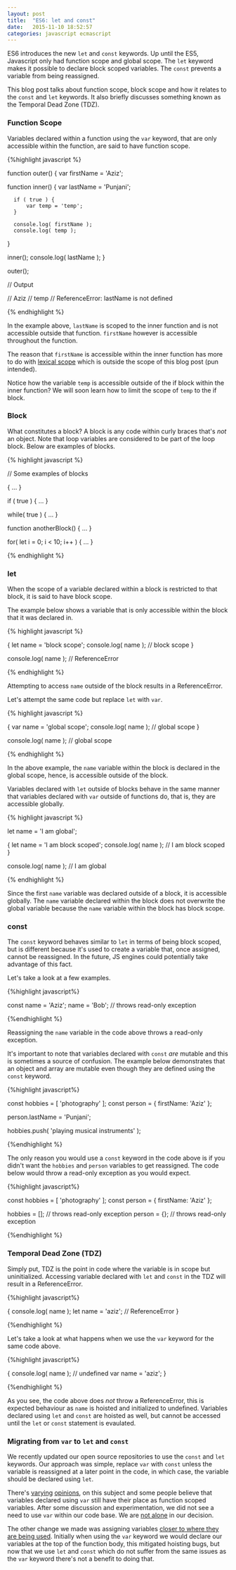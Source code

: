 ```yaml
---
layout: post
title:  "ES6: let and const"
date:   2015-11-10 18:52:57
categories: javascript ecmascript
---
```


ES6 introduces the new `let` and `const` keywords. Up until the ES5, Javascript only had function scope and global scope. The `let` keyword makes it possible to declare block scoped variables. The `const` prevents a variable from being reassigned.

This blog post talks about function scope, block scope and how it relates to the `const` and `let` keywords. It also briefly discusses
something known as the Temporal Dead Zone (TDZ).

<!--more-->

### Function Scope
Variables declared within a function using the `var` keyword, that are only accessible within the function, are said to have function scope.

{%highlight javascript %}

function outer() {
  var firstName = 'Aziz';

  function inner() {
      var lastName = 'Punjani';

      if ( true ) {
          var temp = 'temp';
      }

      console.log( firstName );
      console.log( temp );
  }

  inner();
  console.log( lastName );
}


outer();

// Output

// Aziz
// temp
// ReferenceError: lastName is not defined

{% endhighlight %}

In the example above, `lastName` is scoped to the inner function and is not accessible outside that function. `firstName` however is accessible
throughout the function.

The reason that `firstName` is accessible within the inner function has more to do with [lexical scope](https://en.wikipedia.org/wiki/Scope_(computer_science)#Lexical_scoping) which is outside the scope of this blog post (pun intended).

Notice how the variable `temp` is accessible outside of the if block within the inner function? We will soon learn how to limit the scope of `temp` to the if block.

### Block
What constitutes a block? A block is any code within curly braces that's <em>not</em> an object. Note that loop variables are considered to be part of the loop block. Below are examples of blocks.

{% highlight javascript %}

// Some examples of blocks

{
    ...
}


if ( true ) {
    ...
}


while( true ) {
    ...
}

function anotherBlock() {
    ...
}

for( let i = 0; i < 10; i++ ) {
    ...
}

{% endhighlight %}

### let
When the scope of a variable declared within a block is restricted to that block, it is said to have block scope.

The example below shows a variable that is only accessible within the block that it was declared in.

{% highlight javascript %}

{
    let name = 'block scope';
    console.log( name ); // block scope
}

console.log( name ); // ReferenceError

{% endhighlight %}

Attempting to access `name` outside of the block results in a ReferenceError.

Let's attempt the same code but replace `let` with `var`.

{% highlight javascript %}

{
    var name = 'global scope';
    console.log( name ); // global scope
}

console.log( name ); // global scope

{% endhighlight %}

In the above example, the `name` variable within the block is declared in the global scope, hence, is accessible outside of the block.

Variables declared with `let` outside of blocks behave in the same manner that variables declared with `var` outside of functions do, that is, they
are accessible globally.

{% highlight javascript %}

let name = 'I am global';

{
    let name = 'I am block scoped';
    console.log( name ); // I am block scoped
}

console.log( name ); // I am global

{% endhighlight %}

Since the first `name` variable was declared outside of a block, it is accessible globally. The `name` variable declared within the block
does not overwrite the global variable because the `name` variable within the block has block scope.

### const
The `const` keyword behaves similar to `let` in terms of being block scoped, but is different because
it's used to create a variable that, once assigned, cannot be reassigned. In the future, JS engines could potentially take advantage of this fact.

Let's take a look at a few examples.

{%highlight javascript%}

const name = 'Aziz';
name = 'Bob'; // throws read-only exception

{%endhighlight %}

Reassigning the `name` variable in the code above throws a read-only exception.

It's important to note that variables declared with `const` *are* mutable
and this is sometimes a source of confusion. The example below demonstrates
that an object and array are mutable even though they are defined using the `const` keyword.

{%highlight javascript%}

const hobbies = [ 'photography' ];
const person = {
    firstName: 'Aziz'
};

person.lastName = 'Punjani';

hobbies.push( 'playing musical instruments' );

{%endhighlight %}

The only reason you would use a `const` keyword in the code above is if you didn't want the `hobbies` and `person` variables
to get reassigned. The code below would throw a read-only exception as you would expect.

{%highlight javascript%}

const hobbies = [ 'photography' ];
const person = {
    firstName: 'Aziz'
};

hobbies = []; // throws read-only exception
person = {}; // throws read-only exception

{%endhighlight %}


### Temporal Dead Zone (TDZ)
Simply put, TDZ is the point in code where the variable is in scope but uninitialized. Accessing variable declared with `let` and `const` in the TDZ will result in a ReferenceError.

{%highlight javascript%}

{
    console.log( name );
    let name = 'aziz'; // ReferenceError
}

{%endhighlight %}

Let's take a look at what happens when we use the `var` keyword for the same code above.

{%highlight javascript%}

{
    console.log( name ); // undefined
    var name = 'aziz';
}

{%endhighlight %}

As you see, the code above does *not* throw a ReferenceError, this is expected behaviour as `name` is hoisted and initialized to undefined. Variables
declared using `let` and `const` are hoisted as well, but cannot be accessed until the `let` or `const` statement is evaulated.

### Migrating from `var` to `let` and `const`
We recently updated our open source repositories to use the `const` and `let` keywords.
Our approach was simple, replace `var` with `const` unless the variable is reassigned at a later point in the code, in which case, the variable should be declared using `let`.

There's [varying](https://github.com/getify/You-Dont-Know-JS/blob/master/es6%20&%20beyond/ch2.md#const-or-not) [opinions](https://davidwalsh.name/for-and-against-let),
on this subject and some people believe that variables declared using `var` still have their place as function scoped variables. After some
discussion and experimentation, we did not see a need to use `var` within our code base. We are [not alone](https://github.com/airbnb/javascript#2.1) in our decision.

The other change we made was assigning variables [closer to where they are being used](https://github.com/airbnb/javascript#13.4). Initially when using the `var` keyword we would declare our variables at the top of the function body, this mitigated hoisting bugs, but now that we use `let` and `const` which do not suffer from the same issues as the `var` keyword there's not a benefit to doing that.
